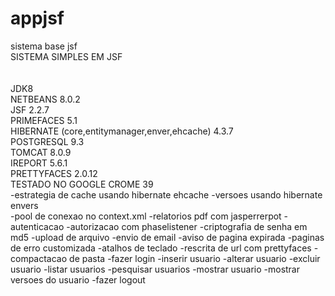 appjsf
======

sistema base jsf<br/>
SISTEMA SIMPLES EM JSF<br/>
<br/><br/>
JDK8<br/>
NETBEANS 8.0.2<br/>
JSF 2.2.7<br/>
PRIMEFACES 5.1<br/>
HIBERNATE (core,entitymanager,enver,ehcache) 4.3.7<br/>
POSTGRESQL 9.3<br/>
TOMCAT 8.0.9<br/>
IREPORT 5.6.1<br/>
PRETTYFACES 2.0.12<br/>
TESTADO NO GOOGLE CROME 39<br/>
				-estrategia de cache usando hibernate ehcache 
				-versoes usando hibernate envers  
				-pool de conexao no context.xml 
				-relatorios pdf com jasperrerpot 
				-autenticacao 
				-autorizacao com phaselistener
				-criptografia de senha em md5
				-upload de arquivo 
				-envio de email 
				-aviso de pagina expirada 
				-paginas de erro customizada
				-atalhos de teclado
				-rescrita de url com prettyfaces
				-compactacao de pasta
-fazer login
-inserir usuario
-alterar usuario
-excluir usuario
-listar usuarios
-pesquisar usuarios
-mostrar usuario
-mostrar versoes do usuario
-fazer logout


 
